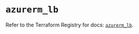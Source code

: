 # `azurerm_lb`

Refer to the Terraform Registry for docs: [`azurerm_lb`](https://registry.terraform.io/providers/hashicorp/azurerm/4.0.1/docs/resources/lb).
